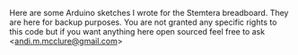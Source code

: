 Here are some Arduino sketches I wrote for the Stemtera breadboard. They are here for backup purposes. You are not granted any specific rights to this code but if you want anything here open sourced feel free to ask <<andi.m.mcclure@gmail.com>>
